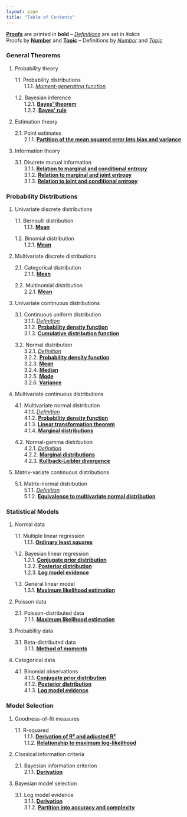 ```yaml
---
layout: page
title: "Table of Contents"
---
```



**[Proofs](/P/-temp-.html)** are printed in **bold** – *[Definitions](/D/-temp-.html)* are set in *italics* <br>
Proofs by **[Number](/I/Proof_by_Number.html)** and **[Topic](/I/Proof_by_Topic.html)** – Definitions by *[Number](/I/Definition_by_Number.html)* and *[Topic](/I/Definition_by_Topic.html)* <br>


<section class="chapter" id="General Theorems">
<h3>General Theorems</h3>
</section>

1. Probability theory

   1.1. Probability distributions <br>
   &emsp;&ensp; 1.1.1. *[Moment-generating function](/D/mgf.html)* <br>
   
   1.2. Bayesian inference <br>
   &emsp;&ensp; 1.2.1. **[Bayes' theorem](/P/bayes-th.html)** <br>
   &emsp;&ensp; 1.2.2. **[Bayes' rule](/P/bayes-rule.html)** <br>

2. Estimation theory

   2.1. Point estimates <br>
   &emsp;&ensp; 2.1.1. **[Partition of the mean squared error into bias and variance](/P/mse-bnv.html)** <br>

3. Information theory

   3.1. Discrete mutual information <br>
   &emsp;&ensp; 3.1.1. **[Relation to marginal and conditional entropy](/P/dmi-mce.html)** <br>
   &emsp;&ensp; 3.1.2. **[Relation to marginal and joint entropy](/P/dmi-mje.html)** <br>
   &emsp;&ensp; 3.1.3. **[Relation to joint and conditional entropy](/P/dmi-jce.html)** <br>


<section class="chapter" id="Probability Distributions">
<h3>Probability Distributions</h3>
</section>

1. Univariate discrete distributions

   1.1. Bernoulli distribution <br>
   &emsp;&ensp; 1.1.1. **[Mean](/P/bern-mean.html)** <br>

   1.2. Binomial distribution <br>
   &emsp;&ensp; 1.2.1. **[Mean](/P/bin-mean.html)** <br>

2. Multivariate discrete distributions

   2.1. Categorical distribution <br>
   &emsp;&ensp; 2.1.1. **[Mean](/P/cat-mean.html)** <br>

   2.2. Multinomial distribution <br>
   &emsp;&ensp; 2.2.1. **[Mean](/P/mult-mean.html)** <br>

3. Univariate continuous distributions

   3.1. Continuous uniform distribution <br>
   &emsp;&ensp; 3.1.1. *[Definition](/D/cuni.html)* <br>
   &emsp;&ensp; 3.1.2. **[Probability density function](/P/cuni-pdf.html)** <br>
   &emsp;&ensp; 3.1.3. **[Cumulative distribution function](/P/cuni-cdf.html)** <br>

   3.2. Normal distribution <br>
   &emsp;&ensp; 3.2.1. *[Definition](/D/norm.html)* <br>
   &emsp;&ensp; 3.2.2. **[Probability density function](/P/norm-pdf.html)** <br>
   &emsp;&ensp; 3.2.3. **[Mean](/P/norm-mean.html)** <br>
   &emsp;&ensp; 3.2.4. **[Median](/P/norm-med.html)** <br>
   &emsp;&ensp; 3.2.5. **[Mode](/P/norm-mode.html)** <br>
   &emsp;&ensp; 3.2.6. **[Variance](/P/norm-var.html)** <br>

4. Multivariate continuous distributions

   4.1. Multivariate normal distribution <br>
   &emsp;&ensp; 4.1.1. *[Definition](/D/mvn.html)* <br>
   &emsp;&ensp; 4.1.2. **[Probability density function](/P/mvn-pdf.html)** <br>
   &emsp;&ensp; 4.1.3. **[Linear transformation theorem](/P/mvn-ltt.html)** <br>
   &emsp;&ensp; 4.1.4. **[Marginal distributions](/P/mvn-marg.html)** <br>
   
   4.2. Normal-gamma distribution <br>
   &emsp;&ensp; 4.2.1. *[Definition](/D/ng.html)* <br>
   &emsp;&ensp; 4.2.2. **[Marginal distributions](/P/ng-marg.html)** <br>
   &emsp;&ensp; 4.2.3. **[Kullback-Leibler divergence](/P/ng-kl.html)** <br>

5. Matrix-variate continuous distributions

   5.1. Matrix-normal distribution <br>
   &emsp;&ensp; 5.1.1. *[Definition](/D/matn.html)* <br>
   &emsp;&ensp; 5.1.2. **[Equivalence to multivariate normal distribution](/P/matn-mvn.html)** <br>


<section class="chapter" id="Statistical Models">
<h3>Statistical Models</h3>
</section>

1. Normal data

   1.1. Multiple linear regression <br>
   &emsp;&ensp; 1.1.1. **[Ordinary least squares](/P/mlr-ols.html)** <br>
   
   1.2. Bayesian linear regression <br>
   &emsp;&ensp; 1.2.1. **[Conjugate prior distribution](/P/blr-prior.html)** <br>
   &emsp;&ensp; 1.2.2. **[Posterior distribution](/P/blr-post.html)** <br>
   &emsp;&ensp; 1.2.3. **[Log model evidence](/P/blr-lme.html)** <br>
   
   1.3. General linear model <br>
   &emsp;&ensp; 1.3.1. **[Maximum likelihood estimation](/P/glm-mle.html)** <br>

2. Poisson data

   2.1. Poisson-distributed data <br>
   &emsp;&ensp; 2.1.1. **[Maximum likelihood estimation](/P/poiss-mle.html)** <br>
   
3. Probability data

   3.1. Beta-distributed data <br>
   &emsp;&ensp; 3.1.1. **[Method of moments](/P/beta-mom.html)** <br>

4. Categorical data

   4.1. Binomial observations <br>
   &emsp;&ensp; 4.1.1. **[Conjugate prior distribution](/P/bin-prior.html)** <br>
   &emsp;&ensp; 4.1.2. **[Posterior distribution](/P/bin-post.html)** <br>
   &emsp;&ensp; 4.1.3. **[Log model evidence](/P/bin-lme.html)** <br>


<section class="chapter" id="Model Selection">
<h3>Model Selection</h3>
</section>

1. Goodness-of-fit measures

   1.1. R-squared <br>
   &emsp;&ensp; 1.1.1. **[Derivation of R² and adjusted R²](/P/rsq-der.html)** <br>
   &emsp;&ensp; 1.1.2. **[Relationship to maximum log-likelihood](/P/rsq-mll.html)** <br>

2. Classical information criteria

   2.1. Bayesian information criterion <br>
   &emsp;&ensp; 2.1.1. **[Derivation](/P/bic-der.html)** <br>

3. Bayesian model selection 

   3.1. Log model evidence <br>
   &emsp;&ensp; 3.1.1. **[Derivation](/P/lme-der.html)** <br>
   &emsp;&ensp; 3.1.2. **[Partition into accuracy and complexity](/P/lme-anc.html)** <br>
